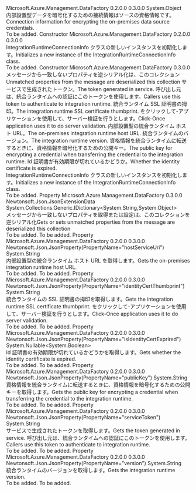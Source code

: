 <Type Name="IntegrationRuntimeConnectionInfo" FullName="Microsoft.Azure.Management.DataFactory.Models.IntegrationRuntimeConnectionInfo">
  <TypeSignature Language="C#" Value="public class IntegrationRuntimeConnectionInfo" />
  <TypeSignature Language="ILAsm" Value=".class public auto ansi beforefieldinit IntegrationRuntimeConnectionInfo extends System.Object" />
  <TypeSignature Language="DocId" Value="T:Microsoft.Azure.Management.DataFactory.Models.IntegrationRuntimeConnectionInfo" />
  <TypeSignature Language="VB.NET" Value="Public Class IntegrationRuntimeConnectionInfo" />
  <TypeSignature Language="F#" Value="type IntegrationRuntimeConnectionInfo = class" />
  <AssemblyInfo>
    <AssemblyName>Microsoft.Azure.Management.DataFactory</AssemblyName>
    <AssemblyVersion>0.2.0.0</AssemblyVersion>
    <AssemblyVersion>0.3.0.0</AssemblyVersion>
  </AssemblyInfo>
  <Base>
    <BaseTypeName>System.Object</BaseTypeName>
  </Base>
  <Interfaces />
  <Docs>
    <summary>
            <span data-ttu-id="cc9c4-101">内部設置型データを暗号化するための接続情報はソースの資格情報です。</span><span class="sxs-lookup"><span data-stu-id="cc9c4-101">Connection information for encrypting the on-premises data source credentials.</span></span>
            </summary>
    <remarks>To be added.</remarks>
  </Docs>
  <Members>
    <Member MemberName=".ctor">
      <MemberSignature Language="C#" Value="public IntegrationRuntimeConnectionInfo ();" />
      <MemberSignature Language="ILAsm" Value=".method public hidebysig specialname rtspecialname instance void .ctor() cil managed" />
      <MemberSignature Language="DocId" Value="M:Microsoft.Azure.Management.DataFactory.Models.IntegrationRuntimeConnectionInfo.#ctor" />
      <MemberSignature Language="VB.NET" Value="Public Sub New ()" />
      <MemberType>Constructor</MemberType>
      <AssemblyInfo>
        <AssemblyName>Microsoft.Azure.Management.DataFactory</AssemblyName>
        <AssemblyVersion>0.2.0.0</AssemblyVersion>
        <AssemblyVersion>0.3.0.0</AssemblyVersion>
      </AssemblyInfo>
      <Parameters />
      <Docs>
        <summary>
            <span data-ttu-id="cc9c4-102">IntegrationRuntimeConnectionInfo クラスの新しいインスタンスを初期化します。</span><span class="sxs-lookup"><span data-stu-id="cc9c4-102">Initializes a new instance of the IntegrationRuntimeConnectionInfo class.</span></span>
            </summary>
        <remarks>To be added.</remarks>
      </Docs>
    </Member>
    <Member MemberName=".ctor">
      <MemberSignature Language="C#" Value="public IntegrationRuntimeConnectionInfo (System.Collections.Generic.IDictionary&lt;string,object&gt; additionalProperties = null, string serviceToken = null, string identityCertThumbprint = null, string hostServiceUri = null, string version = null, string publicKey = null, Nullable&lt;bool&gt; isIdentityCertExprired = null);" />
      <MemberSignature Language="ILAsm" Value=".method public hidebysig specialname rtspecialname instance void .ctor(class System.Collections.Generic.IDictionary`2&lt;string, object&gt; additionalProperties, string serviceToken, string identityCertThumbprint, string hostServiceUri, string version, string publicKey, valuetype System.Nullable`1&lt;bool&gt; isIdentityCertExprired) cil managed" />
      <MemberSignature Language="DocId" Value="M:Microsoft.Azure.Management.DataFactory.Models.IntegrationRuntimeConnectionInfo.#ctor(System.Collections.Generic.IDictionary{System.String,System.Object},System.String,System.String,System.String,System.String,System.String,System.Nullable{System.Boolean})" />
      <MemberSignature Language="VB.NET" Value="Public Sub New (Optional additionalProperties As IDictionary(Of String, Object) = null, Optional serviceToken As String = null, Optional identityCertThumbprint As String = null, Optional hostServiceUri As String = null, Optional version As String = null, Optional publicKey As String = null, Optional isIdentityCertExprired As Nullable(Of Boolean) = null)" />
      <MemberSignature Language="F#" Value="new Microsoft.Azure.Management.DataFactory.Models.IntegrationRuntimeConnectionInfo : System.Collections.Generic.IDictionary&lt;string, obj&gt; * string * string * string * string * string * Nullable&lt;bool&gt; -&gt; Microsoft.Azure.Management.DataFactory.Models.IntegrationRuntimeConnectionInfo" Usage="new Microsoft.Azure.Management.DataFactory.Models.IntegrationRuntimeConnectionInfo (additionalProperties, serviceToken, identityCertThumbprint, hostServiceUri, version, publicKey, isIdentityCertExprired)" />
      <MemberType>Constructor</MemberType>
      <AssemblyInfo>
        <AssemblyName>Microsoft.Azure.Management.DataFactory</AssemblyName>
        <AssemblyVersion>0.3.0.0</AssemblyVersion>
      </AssemblyInfo>
      <Parameters>
        <Parameter Name="additionalProperties" Type="System.Collections.Generic.IDictionary&lt;System.String,System.Object&gt;" />
        <Parameter Name="serviceToken" Type="System.String" />
        <Parameter Name="identityCertThumbprint" Type="System.String" />
        <Parameter Name="hostServiceUri" Type="System.String" />
        <Parameter Name="version" Type="System.String" />
        <Parameter Name="publicKey" Type="System.String" />
        <Parameter Name="isIdentityCertExprired" Type="System.Nullable&lt;System.Boolean&gt;" />
      </Parameters>
      <Docs>
        <param name="additionalProperties"><span data-ttu-id="cc9c4-103">メッセージから一致しないプロパティを逆シリアル化は、このコレクション</span><span class="sxs-lookup"><span data-stu-id="cc9c4-103">Unmatched properties from the message are deserialized this collection</span></span></param>
        <param name="serviceToken"><span data-ttu-id="cc9c4-104">サービスで生成されたトークン。</span><span class="sxs-lookup"><span data-stu-id="cc9c4-104">The token generated in service.</span></span> <span data-ttu-id="cc9c4-105">呼び出し元は、統合ランタイムへの認証にこのトークンを使用します。</span><span class="sxs-lookup"><span data-stu-id="cc9c4-105">Callers use this token to authenticate to integration runtime.</span></span></param>
        <param name="identityCertThumbprint"><span data-ttu-id="cc9c4-106">統合ランタイム SSL 証明書の拇印。</span><span class="sxs-lookup"><span data-stu-id="cc9c4-106">The integration runtime SSL certificate thumbprint.</span></span> <span data-ttu-id="cc9c4-107">をクリックして-アプリケーションを使用して、サーバー検証を行うとします。</span><span class="sxs-lookup"><span data-stu-id="cc9c4-107">Click-Once application uses it to do server validation.</span></span></param>
        <param name="hostServiceUri"><span data-ttu-id="cc9c4-108">内部設置型の統合ランタイム ホスト URL。</span><span class="sxs-lookup"><span data-stu-id="cc9c4-108">The on-premises integration runtime host URL.</span></span></param>
        <param name="version"><span data-ttu-id="cc9c4-109">統合ランタイムのバージョン。</span><span class="sxs-lookup"><span data-stu-id="cc9c4-109">The integration runtime version.</span></span></param>
        <param name="publicKey"><span data-ttu-id="cc9c4-110">資格情報を統合ランタイムに転送するときに、資格情報を暗号化するための公開キー。</span><span class="sxs-lookup"><span data-stu-id="cc9c4-110">The public key for encrypting a credential when transferring the credential to the integration runtime.</span></span></param>
        <param name="isIdentityCertExprired"><span data-ttu-id="cc9c4-111">Id 証明書が有効期限が切れているかどうか。</span><span class="sxs-lookup"><span data-stu-id="cc9c4-111">Whether the identity certificate is expired.</span></span></param>
        <summary>
            <span data-ttu-id="cc9c4-112">IntegrationRuntimeConnectionInfo クラスの新しいインスタンスを初期化します。</span><span class="sxs-lookup"><span data-stu-id="cc9c4-112">Initializes a new instance of the IntegrationRuntimeConnectionInfo class.</span></span>
            </summary>
        <remarks>To be added.</remarks>
      </Docs>
    </Member>
    <Member MemberName="AdditionalProperties">
      <MemberSignature Language="C#" Value="public System.Collections.Generic.IDictionary&lt;string,object&gt; AdditionalProperties { get; set; }" />
      <MemberSignature Language="ILAsm" Value=".property instance class System.Collections.Generic.IDictionary`2&lt;string, object&gt; AdditionalProperties" />
      <MemberSignature Language="DocId" Value="P:Microsoft.Azure.Management.DataFactory.Models.IntegrationRuntimeConnectionInfo.AdditionalProperties" />
      <MemberSignature Language="VB.NET" Value="Public Property AdditionalProperties As IDictionary(Of String, Object)" />
      <MemberSignature Language="F#" Value="member this.AdditionalProperties : System.Collections.Generic.IDictionary&lt;string, obj&gt; with get, set" Usage="Microsoft.Azure.Management.DataFactory.Models.IntegrationRuntimeConnectionInfo.AdditionalProperties" />
      <MemberType>Property</MemberType>
      <AssemblyInfo>
        <AssemblyName>Microsoft.Azure.Management.DataFactory</AssemblyName>
        <AssemblyVersion>0.3.0.0</AssemblyVersion>
      </AssemblyInfo>
      <Attributes>
        <Attribute>
          <AttributeName>Newtonsoft.Json.JsonExtensionData</AttributeName>
        </Attribute>
      </Attributes>
      <ReturnValue>
        <ReturnType>System.Collections.Generic.IDictionary&lt;System.String,System.Object&gt;</ReturnType>
      </ReturnValue>
      <Docs>
        <summary>
            <span data-ttu-id="cc9c4-113">メッセージから一致しないプロパティを取得または設定は、このコレクションを逆シリアル化</span><span class="sxs-lookup"><span data-stu-id="cc9c4-113">Gets or sets unmatched properties from the message are deserialized this collection</span></span>
            </summary>
        <value>To be added.</value>
        <remarks>To be added.</remarks>
      </Docs>
    </Member>
    <Member MemberName="HostServiceUri">
      <MemberSignature Language="C#" Value="public string HostServiceUri { get; }" />
      <MemberSignature Language="ILAsm" Value=".property instance string HostServiceUri" />
      <MemberSignature Language="DocId" Value="P:Microsoft.Azure.Management.DataFactory.Models.IntegrationRuntimeConnectionInfo.HostServiceUri" />
      <MemberSignature Language="VB.NET" Value="Public ReadOnly Property HostServiceUri As String" />
      <MemberSignature Language="F#" Value="member this.HostServiceUri : string" Usage="Microsoft.Azure.Management.DataFactory.Models.IntegrationRuntimeConnectionInfo.HostServiceUri" />
      <MemberType>Property</MemberType>
      <AssemblyInfo>
        <AssemblyName>Microsoft.Azure.Management.DataFactory</AssemblyName>
        <AssemblyVersion>0.2.0.0</AssemblyVersion>
        <AssemblyVersion>0.3.0.0</AssemblyVersion>
      </AssemblyInfo>
      <Attributes>
        <Attribute>
          <AttributeName>Newtonsoft.Json.JsonProperty(PropertyName="hostServiceUri")</AttributeName>
        </Attribute>
      </Attributes>
      <ReturnValue>
        <ReturnType>System.String</ReturnType>
      </ReturnValue>
      <Docs>
        <summary>
            <span data-ttu-id="cc9c4-114">内部設置型の統合ランタイム ホスト URL を取得します。</span><span class="sxs-lookup"><span data-stu-id="cc9c4-114">Gets the on-premises integration runtime host URL.</span></span>
            </summary>
        <value>To be added.</value>
        <remarks>To be added.</remarks>
      </Docs>
    </Member>
    <Member MemberName="IdentityCertThumbprint">
      <MemberSignature Language="C#" Value="public string IdentityCertThumbprint { get; }" />
      <MemberSignature Language="ILAsm" Value=".property instance string IdentityCertThumbprint" />
      <MemberSignature Language="DocId" Value="P:Microsoft.Azure.Management.DataFactory.Models.IntegrationRuntimeConnectionInfo.IdentityCertThumbprint" />
      <MemberSignature Language="VB.NET" Value="Public ReadOnly Property IdentityCertThumbprint As String" />
      <MemberSignature Language="F#" Value="member this.IdentityCertThumbprint : string" Usage="Microsoft.Azure.Management.DataFactory.Models.IntegrationRuntimeConnectionInfo.IdentityCertThumbprint" />
      <MemberType>Property</MemberType>
      <AssemblyInfo>
        <AssemblyName>Microsoft.Azure.Management.DataFactory</AssemblyName>
        <AssemblyVersion>0.2.0.0</AssemblyVersion>
        <AssemblyVersion>0.3.0.0</AssemblyVersion>
      </AssemblyInfo>
      <Attributes>
        <Attribute>
          <AttributeName>Newtonsoft.Json.JsonProperty(PropertyName="identityCertThumbprint")</AttributeName>
        </Attribute>
      </Attributes>
      <ReturnValue>
        <ReturnType>System.String</ReturnType>
      </ReturnValue>
      <Docs>
        <summary>
            <span data-ttu-id="cc9c4-115">統合ランタイムの SSL 証明書の拇印を取得します。</span><span class="sxs-lookup"><span data-stu-id="cc9c4-115">Gets the integration runtime SSL certificate thumbprint.</span></span> <span data-ttu-id="cc9c4-116">をクリックして-アプリケーションを使用して、サーバー検証を行うとします。</span><span class="sxs-lookup"><span data-stu-id="cc9c4-116">Click-Once application uses it to do server validation.</span></span>
            </summary>
        <value>To be added.</value>
        <remarks>To be added.</remarks>
      </Docs>
    </Member>
    <Member MemberName="IsIdentityCertExprired">
      <MemberSignature Language="C#" Value="public Nullable&lt;bool&gt; IsIdentityCertExprired { get; }" />
      <MemberSignature Language="ILAsm" Value=".property instance valuetype System.Nullable`1&lt;bool&gt; IsIdentityCertExprired" />
      <MemberSignature Language="DocId" Value="P:Microsoft.Azure.Management.DataFactory.Models.IntegrationRuntimeConnectionInfo.IsIdentityCertExprired" />
      <MemberSignature Language="VB.NET" Value="Public ReadOnly Property IsIdentityCertExprired As Nullable(Of Boolean)" />
      <MemberSignature Language="F#" Value="member this.IsIdentityCertExprired : Nullable&lt;bool&gt;" Usage="Microsoft.Azure.Management.DataFactory.Models.IntegrationRuntimeConnectionInfo.IsIdentityCertExprired" />
      <MemberType>Property</MemberType>
      <AssemblyInfo>
        <AssemblyName>Microsoft.Azure.Management.DataFactory</AssemblyName>
        <AssemblyVersion>0.2.0.0</AssemblyVersion>
        <AssemblyVersion>0.3.0.0</AssemblyVersion>
      </AssemblyInfo>
      <Attributes>
        <Attribute>
          <AttributeName>Newtonsoft.Json.JsonProperty(PropertyName="isIdentityCertExprired")</AttributeName>
        </Attribute>
      </Attributes>
      <ReturnValue>
        <ReturnType>System.Nullable&lt;System.Boolean&gt;</ReturnType>
      </ReturnValue>
      <Docs>
        <summary>
            <span data-ttu-id="cc9c4-117">Id 証明書の有効期限が切れているかどうかを取得します。</span><span class="sxs-lookup"><span data-stu-id="cc9c4-117">Gets whether the identity certificate is expired.</span></span>
            </summary>
        <value>To be added.</value>
        <remarks>To be added.</remarks>
      </Docs>
    </Member>
    <Member MemberName="PublicKey">
      <MemberSignature Language="C#" Value="public string PublicKey { get; }" />
      <MemberSignature Language="ILAsm" Value=".property instance string PublicKey" />
      <MemberSignature Language="DocId" Value="P:Microsoft.Azure.Management.DataFactory.Models.IntegrationRuntimeConnectionInfo.PublicKey" />
      <MemberSignature Language="VB.NET" Value="Public ReadOnly Property PublicKey As String" />
      <MemberSignature Language="F#" Value="member this.PublicKey : string" Usage="Microsoft.Azure.Management.DataFactory.Models.IntegrationRuntimeConnectionInfo.PublicKey" />
      <MemberType>Property</MemberType>
      <AssemblyInfo>
        <AssemblyName>Microsoft.Azure.Management.DataFactory</AssemblyName>
        <AssemblyVersion>0.2.0.0</AssemblyVersion>
        <AssemblyVersion>0.3.0.0</AssemblyVersion>
      </AssemblyInfo>
      <Attributes>
        <Attribute>
          <AttributeName>Newtonsoft.Json.JsonProperty(PropertyName="publicKey")</AttributeName>
        </Attribute>
      </Attributes>
      <ReturnValue>
        <ReturnType>System.String</ReturnType>
      </ReturnValue>
      <Docs>
        <summary>
            <span data-ttu-id="cc9c4-118">資格情報を統合ランタイムに転送するときに、資格情報を暗号化するための公開キーを取得します。</span><span class="sxs-lookup"><span data-stu-id="cc9c4-118">Gets the public key for encrypting a credential when transferring the credential to the integration runtime.</span></span>
            </summary>
        <value>To be added.</value>
        <remarks>To be added.</remarks>
      </Docs>
    </Member>
    <Member MemberName="ServiceToken">
      <MemberSignature Language="C#" Value="public string ServiceToken { get; }" />
      <MemberSignature Language="ILAsm" Value=".property instance string ServiceToken" />
      <MemberSignature Language="DocId" Value="P:Microsoft.Azure.Management.DataFactory.Models.IntegrationRuntimeConnectionInfo.ServiceToken" />
      <MemberSignature Language="VB.NET" Value="Public ReadOnly Property ServiceToken As String" />
      <MemberSignature Language="F#" Value="member this.ServiceToken : string" Usage="Microsoft.Azure.Management.DataFactory.Models.IntegrationRuntimeConnectionInfo.ServiceToken" />
      <MemberType>Property</MemberType>
      <AssemblyInfo>
        <AssemblyName>Microsoft.Azure.Management.DataFactory</AssemblyName>
        <AssemblyVersion>0.2.0.0</AssemblyVersion>
        <AssemblyVersion>0.3.0.0</AssemblyVersion>
      </AssemblyInfo>
      <Attributes>
        <Attribute>
          <AttributeName>Newtonsoft.Json.JsonProperty(PropertyName="serviceToken")</AttributeName>
        </Attribute>
      </Attributes>
      <ReturnValue>
        <ReturnType>System.String</ReturnType>
      </ReturnValue>
      <Docs>
        <summary>
            <span data-ttu-id="cc9c4-119">サービスで生成されたトークンを取得します。</span><span class="sxs-lookup"><span data-stu-id="cc9c4-119">Gets the token generated in service.</span></span> <span data-ttu-id="cc9c4-120">呼び出し元は、統合ランタイムへの認証にこのトークンを使用します。</span><span class="sxs-lookup"><span data-stu-id="cc9c4-120">Callers use this token to authenticate to integration runtime.</span></span>
            </summary>
        <value>To be added.</value>
        <remarks>To be added.</remarks>
      </Docs>
    </Member>
    <Member MemberName="Version">
      <MemberSignature Language="C#" Value="public string Version { get; }" />
      <MemberSignature Language="ILAsm" Value=".property instance string Version" />
      <MemberSignature Language="DocId" Value="P:Microsoft.Azure.Management.DataFactory.Models.IntegrationRuntimeConnectionInfo.Version" />
      <MemberSignature Language="VB.NET" Value="Public ReadOnly Property Version As String" />
      <MemberSignature Language="F#" Value="member this.Version : string" Usage="Microsoft.Azure.Management.DataFactory.Models.IntegrationRuntimeConnectionInfo.Version" />
      <MemberType>Property</MemberType>
      <AssemblyInfo>
        <AssemblyName>Microsoft.Azure.Management.DataFactory</AssemblyName>
        <AssemblyVersion>0.2.0.0</AssemblyVersion>
        <AssemblyVersion>0.3.0.0</AssemblyVersion>
      </AssemblyInfo>
      <Attributes>
        <Attribute>
          <AttributeName>Newtonsoft.Json.JsonProperty(PropertyName="version")</AttributeName>
        </Attribute>
      </Attributes>
      <ReturnValue>
        <ReturnType>System.String</ReturnType>
      </ReturnValue>
      <Docs>
        <summary>
            <span data-ttu-id="cc9c4-121">統合ランタイムのバージョンを取得します。</span><span class="sxs-lookup"><span data-stu-id="cc9c4-121">Gets the integration runtime version.</span></span>
            </summary>
        <value>To be added.</value>
        <remarks>To be added.</remarks>
      </Docs>
    </Member>
  </Members>
</Type>